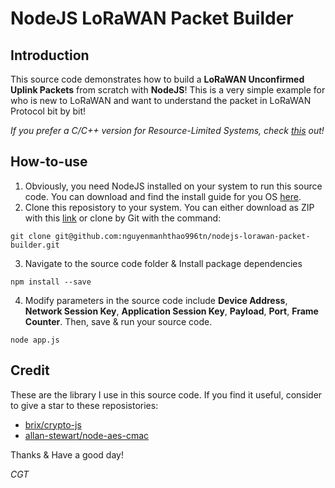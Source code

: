 # NodeJS LoRaWAN Packet Builder

## Introduction
This source code demonstrates how to build a <b>LoRaWAN Unconfirmed Uplink Packets</b> from scratch with <b>NodeJS</b>! This is a very simple example for who is new to LoRaWAN and want to understand the packet in LoRaWAN Protocol bit by bit!

<i>If you prefer a C/C++ version for Resource-Limited Systems, check [this](https://github.com/nguyenmanhthao996tn/lorawan-packet-builder) out!</i>

## How-to-use
1. Obviously, you need NodeJS installed on your system to run this source code. You can download and find the install guide for you OS [here](https://nodejs.org/en/download/).
2. Clone this reposistory to your system. You can either download as ZIP with this [link](https://github.com/nguyenmanhthao996tn/nodejs-lorawan-packet-builder/archive/refs/heads/main.zip) or clone by Git with the command:
```
git clone git@github.com:nguyenmanhthao996tn/nodejs-lorawan-packet-builder.git
```
3. Navigate to the source code folder & Install package dependencies
```
npm install --save
```
4. Modify parameters in the source code include <b>Device Address</b>, <b>Network Session Key</b>, <b>Application Session Key</b>, <b>Payload</b>, <b>Port</b>, <b>Frame Counter</b>. Then, save & run your source code.
```
node app.js
```
## Credit
These are the library I use in this source code. If you find it useful, consider to give a star to these reposistories:
- [brix/crypto-js](https://github.com/brix/crypto-js)
- [allan-stewart/node-aes-cmac](https://github.com/allan-stewart/node-aes-cmac)

Thanks & Have a good day!

<i>CGT</i>